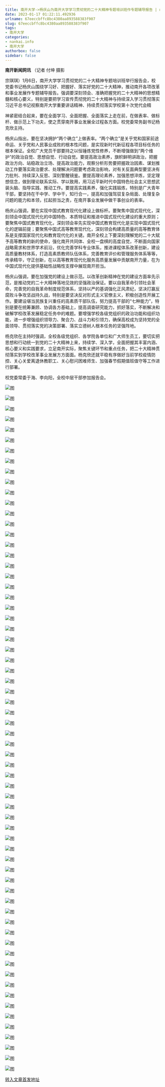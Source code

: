 ```yaml
---
title: 南开大学->杨庆山为南开大学学习贯彻党的二十大精神专题培训班作专题辅导报告 | nankai.info
date: 2023-01-17 01:22:11.492936
urlname: 67eeccbffc8bc4380aa893588383f907
slug: 67eeccbffc8bc4380aa893588383f907
tags: 
- 南开大学
categories:
- nankai.info
- 南开大学
authorbox: false
sidebar: false
---
```

**南开新闻网讯** （记者 付坤 摄影

宗琪琪）1月6日，南开大学学习贯彻党的二十大精神专题培训班举行报告会，校党委书记杨庆山围绕学习好、把握好、落实好党的二十大精神，推动南开各项改革和事业发展作专题辅导报告。强调要深刻领会、准确把握党的二十大精神的思想精髓和核心要义，特别是要把学习宣传贯彻党的二十大精神与持续深入学习贯彻落实习近平总书记视察南开大学重要讲话精神、持续贯彻落实学校第十次党代会精
<!--more-->
神紧密结合起来，要在全面学习、全面把握、全面落实上走在前，在做表率、做标杆、做示范上下功夫，使之贯穿南开事业发展全过程各方面。校党委常务副书记杨克欣主持。

杨庆山指出，要在坚决拥护“两个确立”上做表率。“两个确立”是关乎党和国家前途命运、关乎党和人民事业成败的根本性问题，是实现新时代新征程各项目标任务的根本保证。全校广大党员干部要持之以恒锤炼党性修养，不断增强做到“两个维护”的政治自觉、思想自觉、行动自觉。要提高政治素养，旗帜鲜明讲政治，把握政治方向、站稳政治立场、提高政治能力，观察分析形势要把握政治因素、谋划推动工作要落实政治要求、处理解决问题要考虑政治影响，对有关反面典型要坚决有力批判、持续深入反思、深刻警醒镜鉴。要提高理论素养，加强思想淬炼，坚定理想信念，做到理论联系实际、学以致用，用习近平新时代中国特色社会主义思想武装头脑、指导实践、推动工作。要提高实践素养，强化实践锻炼，特别是广大青年干部，要坚持在干中学、学中干，知行合一，提高和加强驾驭复杂局面、处理复杂问题的能力和本领，扛起担当之责，在南开事业发展中做干事创业的表率。

杨庆山强调，要在实现中国式教育现代化建设上做标杆。要聚焦中国式现代化，深刻领会中国式现代化的中国特色、本质特征和推进中国式现代化建设的重大原则；要聚焦中国式教育现代化，深刻领会率先实现中国式教育现代化是实现中国式现代化的逻辑前提；要聚焦中国式高等教育现代化，深刻领会构建高质量的高等教育体系是支撑国家现代化和教育现代化的关键。南开全校上下要深刻理解党的二十大赋予高等教育的新的使命，强化南开共同体、全校一盘棋的高度自觉，不断面向国家战略需求和世界学术前沿，优化完善学科专业体系，推进课程体系改革创新，建设高质量教材体系，打造高素质教师队伍体系，完善教育评价和管理服务体系等等，传承精华，守正创新，在以高等教育现代化服务高质量发展中贡献南开力量，在为中国式现代化提供基础性战略性支撑中展现南开担当。

杨庆山强调，要在加强党的建设上做示范。以改革创新精神在党的建设方面率先示范，是推动党的二十大精神落地见效的坚强政治保证。要以自我革命引领社会革命，完善党的自我革命制度规范体系，坚持以严的基调强化正风肃纪，坚决打赢反腐败斗争攻坚战持久战，特别是要坚决反对形式主义官僚主义，积极创造性开展工作。要建设堪当民族复兴重任的高素质干部队伍，努力提高干部的“七种能力”，特别是要在统筹兼顾、协调各方基础上，提高调查研究能力，抓好落实，不断解决和破解学校改革发展稳定任务中的难题。要增强学校各级党组织的政治功能和组织功能，进一步增强组织领导力、聚合力、战斗力和引领力，确保高校成为坚持党的全面领导、贯彻落实党的决策部署、落实立德树人根本任务的坚强阵地。

杨克欣在主持时强调，全校各级党组织、各学院各单位和广大师生员工，要切实把思想和行动统一到党的二十大精神上来，持续学、深入学，全面把握其丰富内涵、核心要义和实践要求，立足南开实际，聚焦关键环节和重点任务，把二十大精神贯彻落实到学校改革事业发展方方面面。杨克欣还就平稳有序做好当前学校疫情防控、关心关爱离退休教职工、关心慰问困难师生、加强春节假期值班值守等工作进行部署。

校党委常委于海、李向阳，全校中层干部参加报告会。

![图](http://news.nankai.edu.cn/ywsd/system/2023/01/07/g)

![图](http://news.nankai.edu.cn/ywsd/system/2023/01/07/p)

![图](http://news.nankai.edu.cn/ywsd/system/2023/01/07/j)

![图](http://news.nankai.edu.cn/ywsd/system/2023/01/07/)

![图](http://news.nankai.edu.cn/ywsd/system/2023/01/07/9)

![图](http://news.nankai.edu.cn/ywsd/system/2023/01/07/c)

![图](http://news.nankai.edu.cn/ywsd/system/2023/01/07/a)

![图](http://news.nankai.edu.cn/ywsd/system/2023/01/07/9)

![图](http://news.nankai.edu.cn/ywsd/system/2023/01/07/1)

![图](http://news.nankai.edu.cn/ywsd/system/2023/01/07/4)

![图](http://news.nankai.edu.cn/ywsd/system/2023/01/07/7)

![图](http://news.nankai.edu.cn/ywsd/system/2023/01/07/e)

![图](http://news.nankai.edu.cn/ywsd/system/2023/01/07/_)

![图](http://news.nankai.edu.cn/ywsd/system/2023/01/07/5)

![图](http://news.nankai.edu.cn/ywsd/system/2023/01/07/8)

![图](http://news.nankai.edu.cn/ywsd/system/2023/01/07/4)

![图](http://news.nankai.edu.cn/ywsd/system/2023/01/07/9)

![图](http://news.nankai.edu.cn/ywsd/system/2023/01/07/4)

![图](http://news.nankai.edu.cn/ywsd/system/2023/01/07/0)

![图](http://news.nankai.edu.cn/ywsd/system/2023/01/07/0)

![图](http://news.nankai.edu.cn/ywsd/system/2023/01/07/0)

![图](http://news.nankai.edu.cn/ywsd/system/2023/01/07/3)

![图](http://news.nankai.edu.cn/ywsd/system/2023/01/07/0)

![图](http://news.nankai.edu.cn/ywsd/system/2023/01/07/0)

![图](http://news.nankai.edu.cn/)

![图](http://news.nankai.edu.cn/ywsd/system/2023/01/07/4)

![图](http://news.nankai.edu.cn/ywsd/system/2023/01/07/9)

![图](http://news.nankai.edu.cn/ywsd/system/2023/01/07/4)

![图](http://news.nankai.edu.cn/)

![图](http://news.nankai.edu.cn/ywsd/system/2023/01/07/0)

![图](http://news.nankai.edu.cn/ywsd/system/2023/01/07/0)

![图](http://news.nankai.edu.cn/ywsd/system/2023/01/07/0)

![图](http://news.nankai.edu.cn/)

![图](http://news.nankai.edu.cn/ywsd/system/2023/01/07/3)

![图](http://news.nankai.edu.cn/ywsd/system/2023/01/07/0)

![图](http://news.nankai.edu.cn/ywsd/system/2023/01/07/0)

![图](http://news.nankai.edu.cn/)

![图](http://news.nankai.edu.cn/ywsd/system/2023/01/07/c)

![图](http://news.nankai.edu.cn/ywsd/system/2023/01/07/i)

![图](http://news.nankai.edu.cn/ywsd/system/2023/01/07/p)

![图](http://news.nankai.edu.cn/)

![图](http://news.nankai.edu.cn/ywsd/system/2023/01/07/n)

![图](http://news.nankai.edu.cn/ywsd/system/2023/01/07/c)

![图](http://news.nankai.edu.cn/ywsd/system/2023/01/07/)

![图](http://news.nankai.edu.cn/ywsd/system/2023/01/07/u)

![图](http://news.nankai.edu.cn/ywsd/system/2023/01/07/d)

![图](http://news.nankai.edu.cn/ywsd/system/2023/01/07/e)

![图](http://news.nankai.edu.cn/ywsd/system/2023/01/07/)

![图](http://news.nankai.edu.cn/ywsd/system/2023/01/07/i)

![图](http://news.nankai.edu.cn/ywsd/system/2023/01/07/a)

![图](http://news.nankai.edu.cn/ywsd/system/2023/01/07/k)

![图](http://news.nankai.edu.cn/ywsd/system/2023/01/07/n)

![图](http://news.nankai.edu.cn/ywsd/system/2023/01/07/a)

![图](http://news.nankai.edu.cn/ywsd/system/2023/01/07/n)

![图](http://news.nankai.edu.cn/ywsd/system/2023/01/07/)

![图](http://news.nankai.edu.cn/ywsd/system/2023/01/07/s)

![图](http://news.nankai.edu.cn/ywsd/system/2023/01/07/w)

![图](http://news.nankai.edu.cn/ywsd/system/2023/01/07/e)

![图](http://news.nankai.edu.cn/ywsd/system/2023/01/07/n)

![图](http://news.nankai.edu.cn/)

![图](http://news.nankai.edu.cn/)

![图](http://news.nankai.edu.cn/ywsd/system/2023/01/07/:)

![图](http://news.nankai.edu.cn/ywsd/system/2023/01/07/p)

![图](http://news.nankai.edu.cn/ywsd/system/2023/01/07/t)

![图](http://news.nankai.edu.cn/ywsd/system/2023/01/07/t)

![图](http://news.nankai.edu.cn/ywsd/system/2023/01/07/h)

[转入文章首发地址](http://news.nankai.edu.cn/ywsd/system/2023/01/07/030054202.shtml)